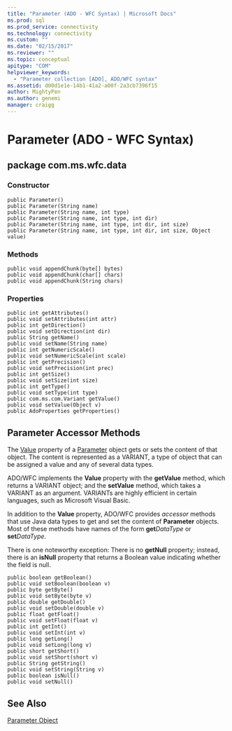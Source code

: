 ```yaml
---
title: "Parameter (ADO - WFC Syntax) | Microsoft Docs"
ms.prod: sql
ms.prod_service: connectivity
ms.technology: connectivity
ms.custom: ""
ms.date: "02/15/2017"
ms.reviewer: ""
ms.topic: conceptual
apitype: "COM"
helpviewer_keywords: 
  - "Parameter collection [ADO], ADO/WFC syntax"
ms.assetid: d00d1e1e-14b1-41a2-a00f-2a3cb7396f15
author: MightyPen
ms.author: genemi
manager: craigg
---
```

# Parameter (ADO - WFC Syntax)
## package com.ms.wfc.data  
  
### Constructor  
  
```  
public Parameter()  
public Parameter(String name)  
public Parameter(String name, int type)  
public Parameter(String name, int type, int dir)  
public Parameter(String name, int type, int dir, int size)  
public Parameter(String name, int type, int dir, int size, Object value)  
```  
  
### Methods  
  
```  
public void appendChunk(byte[] bytes)  
public void appendChunk(char[] chars)  
public void appendChunk(String chars)  
```  
  
### Properties  
  
```  
public int getAttributes()  
public void setAttributes(int attr)  
public int getDirection()  
public void setDirection(int dir)  
public String getName()  
public void setName(String name)  
public int getNumericScale()  
public void setNumericScale(int scale)  
public int getPrecision()  
public void setPrecision(int prec)  
public int getSize()  
public void setSize(int size)  
public int getType()  
public void setType(int type)  
public com.ms.com.Variant getValue()  
public void setValue(Object v)  
public AdoProperties getProperties()  
```  
  
## Parameter Accessor Methods  
 The [Value](../../../ado/reference/ado-api/value-property-ado.md) property of a [Parameter](../../../ado/reference/ado-api/parameter-object.md) object gets or sets the content of that object. The content is represented as a VARIANT, a type of object that can be assigned a value and any of several data types.  
  
 ADO/WFC implements the **Value** property with the **getValue** method, which returns a VARIANT object; and the **setValue** method, which takes a VARIANT as an argument. VARIANTs are highly efficient in certain languages, such as Microsoft Visual Basic.  
  
 In addition to the **Value** property, ADO/WFC provides *accessor* methods that use Java data types to get and set the content of **Parameter** objects. Most of these methods have names of the form **get**_DataType_ or **set**_DataType_.  
  
 There is one noteworthy exception: There is no **getNull** property; instead, there is an **isNull** property that returns a Boolean value indicating whether the field is null.  
  
```  
public boolean getBoolean()  
public void setBoolean(boolean v)  
public byte getByte()  
public void setByte(byte v)  
public double getDouble()  
public void setDouble(double v)  
public float getFloat()  
public void setFloat(float v)  
public int getInt()  
public void setInt(int v)  
public long getLong()  
public void setLong(long v)  
public short getShort()  
public void setShort(short v)  
public String getString()  
public void setString(String v)  
public boolean isNull()  
public void setNull()  
```  
  
## See Also  
 [Parameter Object](../../../ado/reference/ado-api/parameter-object.md)
